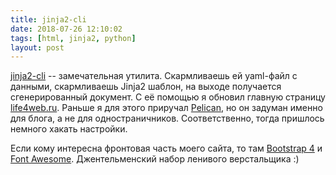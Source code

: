 ```yaml
---
title: jinja2-cli
date: 2018-07-26 12:10:02
tags: [html, jinja2, python]
layout: post
---
```


[jinja2-cli](https://github.com/mattrobenolt/jinja2-cli) -- замечательная утилита. Скармливаешь ей yaml-файл с данными, скармливаешь Jinja2 шаблон, на выходе получается сгенерированный документ. С её помощью я обновил главную страницу [life4web.ru](http://life4web.ru/). Раньше я для этого приручал [Pelican](https://github.com/getpelican/pelican), но он задуман именно для блога, а не для одностраничников. Соответственно, тогда пришлось немного хакать настройки.

Если кому интересна фронтовая часть моего сайта, то там [Bootstrap 4](https://getbootstrap.com/docs/4.1/getting-started/introduction/) и [Font Awesome](https://fontawesome.com/). Джентельменский набор ленивого верстальщика :)
